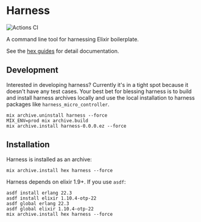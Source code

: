 # Harness

![Actions CI](https://github.com/NFIBrokerage/harness/workflows/Actions%20CI/badge.svg)

A command line tool for harnessing Elixir boilerplate.

See the [hex guides](https://hexdocs.pm/harness/welcome.html#content)
for detail documentation.

## Development

Interested in developing harness? Currently it's in a tight spot because it
doesn't have any test cases. Your best bet for blessing harness is to build
and install harness archives locally and use the local installation to harness
packages like `harness_micro_controller`.

```
mix archive.uninstall harness --force
MIX_ENV=prod mix archive.build
mix archive.install harness-0.0.0.ez --force
```

## Installation

Harness is installed as an archive:

```
mix archive.install hex harness --force
```

Harness depends on elixir 1.9+. If you use `asdf`:

```
asdf install erlang 22.3
asdf install elixir 1.10.4-otp-22
asdf global erlang 22.3
asdf global elixir 1.10.4-otp-22
mix archive.install hex harness --force
```
